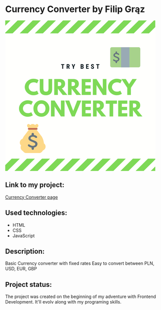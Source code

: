 # Currency Converter by Filip Grąz
![Currency](https://github.com/FilipGraz/CurrencyConverter/blob/master/Images/currencysmall.jpg?raw=true)

## Link to my project:
[Currency Converter page](https://filipgraz.github.io/CurrencyConverter/)

## Used technologies:

- HTML
- CSS
- JavaScript

## Description:

Basic Currency converter with fixed rates
Easy to convert between PLN, USD, EUR, GBP

## Project status:

The project was created on the beginning of my adventure with Frontend Development. It'II evolv along with my programing skills.

